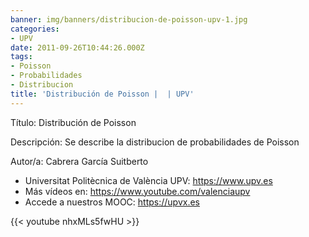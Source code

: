```yaml
---
banner: img/banners/distribucion-de-poisson-upv-1.jpg
categories:
- UPV
date: 2011-09-26T10:44:26.000Z
tags:
- Poisson
- Probabilidades
- Distribucion
title: 'Distribución de Poisson |  | UPV'
---
```


Título: Distribución de Poisson

Descripción: Se describe la distribucion de probabilidades de Poisson 

Autor/a: Cabrera García Suitberto



+ Universitat Politècnica de València UPV: https://www.upv.es
+ Más vídeos en: https://www.youtube.com/valenciaupv
+ Accede a nuestros MOOC: https://upvx.es

{{< youtube nhxMLs5fwHU >}}
